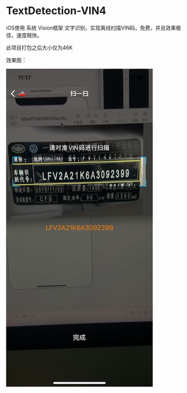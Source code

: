 # TextDetection-VIN4

iOS使用 系统 Vision框架 文字识别，实现离线扫描VIN码，免费，并且效果极佳，速度贼快。

此项目打包之后大小仅为46K

效果图：

![](https://github.com/TheLittleBoy/TextDetection-VIN4/blob/main/1.jpg)
